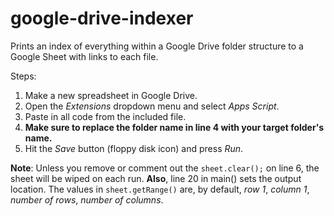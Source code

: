 # google-drive-indexer
Prints an index of everything within a Google Drive folder structure to a Google Sheet with links to each file.

Steps:
1. Make a new spreadsheet in Google Drive.
2. Open the *Extensions* dropdown menu and select *Apps Script*.
3. Paste in all code from the included file.
4. **Make sure to replace the folder name in line 4 with your target folder's name.**
5. Hit the *Save* button (floppy disk icon) and press *Run*.

**Note**: Unless you remove or comment out the ``sheet.clear();`` on line 6, the sheet will be wiped on each run.
**Also**, line 20 in main() sets the output location. The values in ``sheet.getRange()`` are, by default, *row 1*, *column 1*, *number of rows*, *number of columns*.
